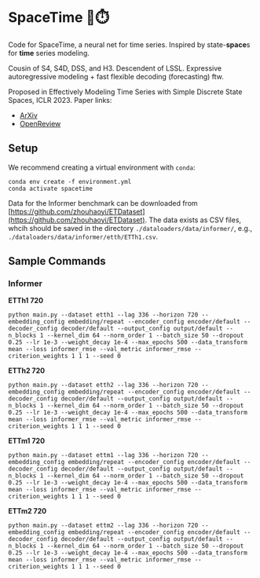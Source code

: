 # SpaceTime 🌌⏱️
Code for SpaceTime, a neural net for time series. Inspired by state-**space**s for **time** series modeling.

Cousin of S4, S4D, DSS, and H3. Descendent of LSSL. Expressive autoregressive modeling + fast flexible decoding (forecasting) ftw. 

Proposed in Effectively Modeling Time Series with Simple Discrete State Spaces, ICLR 2023. Paper links:     
* [ArXiv]()   
* [OpenReview](https://openreview.net/forum?id=2EpjkjzdCAa&referrer=%5BAuthor%20Console%5D(%2Fgroup%3Fid%3DICLR.cc%2F2023%2FConference%2FAuthors%23your-submissions))  

## Setup

We recommend creating a virtual environment with `conda`:  
```
conda env create -f environment.yml
conda activate spacetime
```

Data for the Informer benchmark can be downloaded from [https://github.com/zhouhaoyi/ETDataset](https://github.com/zhouhaoyi/ETDataset). The data exists as CSV files, whcih should be saved in the directory `./dataloaders/data/informer/`, e.g., `./dataloaders/data/informer/etth/ETTh1.csv`.

## Sample Commands  

### Informer

**ETTh1 720**  
```
python main.py --dataset etth1 --lag 336 --horizon 720 --embedding_config embedding/repeat --encoder_config encoder/default --decoder_config decoder/default --output_config output/default --n_blocks 1 --kernel_dim 64 --norm_order 1 --batch_size 50 --dropout 0.25 --lr 1e-3 --weight_decay 1e-4 --max_epochs 500 --data_transform mean --loss informer_rmse --val_metric informer_rmse --criterion_weights 1 1 1 --seed 0 
```

**ETTh2 720**  
```
python main.py --dataset etth2 --lag 336 --horizon 720 --embedding_config embedding/repeat --encoder_config encoder/default --decoder_config decoder/default --output_config output/default --n_blocks 1 --kernel_dim 64 --norm_order 1 --batch_size 50 --dropout 0.25 --lr 1e-3 --weight_decay 1e-4 --max_epochs 500 --data_transform mean --loss informer_rmse --val_metric informer_rmse --criterion_weights 1 1 1 --seed 0 
```

**ETTm1 720**  
```
python main.py --dataset ettm1 --lag 336 --horizon 720 --embedding_config embedding/repeat --encoder_config encoder/default --decoder_config decoder/default --output_config output/default --n_blocks 1 --kernel_dim 64 --norm_order 1 --batch_size 50 --dropout 0.25 --lr 1e-3 --weight_decay 1e-4 --max_epochs 500 --data_transform mean --loss informer_rmse --val_metric informer_rmse --criterion_weights 1 1 1 --seed 0 
```

**ETTm2 720**  
```
python main.py --dataset ettm2 --lag 336 --horizon 720 --embedding_config embedding/repeat --encoder_config encoder/default --decoder_config decoder/default --output_config output/default --n_blocks 1 --kernel_dim 64 --norm_order 1 --batch_size 50 --dropout 0.25 --lr 1e-3 --weight_decay 1e-4 --max_epochs 500 --data_transform mean --loss informer_rmse --val_metric informer_rmse --criterion_weights 1 1 1 --seed 0 
```